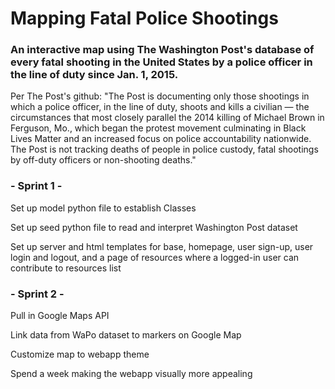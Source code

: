 <h1>Mapping Fatal Police Shootings</h1> 
<h3>An interactive map using The Washington Post's database of every fatal shooting in the United States by a police officer in the line of duty since Jan. 1, 2015.</h3>

Per The Post's github: "The Post is documenting only those shootings in which a police officer, in the line of duty, shoots and kills a civilian — the circumstances that most closely parallel the 2014 killing of Michael Brown in Ferguson, Mo., which began the protest movement culminating in Black Lives Matter and an increased focus on police accountability nationwide. The Post is not tracking deaths of people in police custody, fatal shootings by off-duty officers or non-shooting deaths."

<h3>- Sprint 1 -</h3>
<p>Set up model python file to establish Classes</p>
<p>Set up seed python file to read and interpret Washington Post dataset</p>
<p>Set up server and html templates for base, homepage, user sign-up, user login and logout, and a page of resources where a logged-in user can contribute to resources list</p>

<h3>- Sprint 2 -</h3>
<p>Pull in Google Maps API</p>
<p>Link data from WaPo dataset to markers on Google Map</p>
<p>Customize map to webapp theme</p>
<p>Spend a week making the webapp visually more appealing</p>
